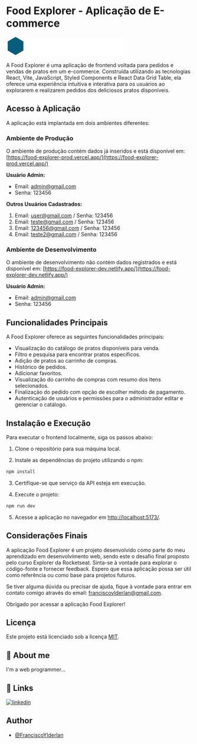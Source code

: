 # Food Explorer - Aplicação de E-commerce

![Food Explorer Logo](./src/assets/logo.svg)

A Food Explorer é uma aplicação de frontend voltada para pedidos e vendas de pratos em um e-commerce. Construída utilizando as tecnologias React, Vite, JavaScript, Styled Components e React Data Grid Table, ela oferece uma experiência intuitiva e interativa para os usuários ao explorarem e realizarem pedidos dos deliciosos pratos disponíveis.

## Acesso à Aplicação

A aplicação está implantada em dois ambientes diferentes:

### Ambiente de Produção

O ambiente de produção contém dados já inseridos e está disponível em: [https://food-explorer-prod.vercel.app/](https://food-explorer-prod.vercel.app/)

**Usuário Admin:**
- Email: admin@gmail.com
- Senha: 123456

**Outros Usuários Cadastrados:**
1. Email: user@gmail.com / Senha: 123456
2. Email: teste@gmail.com / Senha: 123456
3. Email: 123456@gmail.com / Senha: 123456
4. Email: teste2@gmail.com / Senha: 123456

### Ambiente de Desenvolvimento

O ambiente de desenvolvimento não contém dados registrados e está disponível em: [https://food-explorer-dev.netlify.app/](https://food-explorer-dev.netlify.app/)

**Usuário Admin:**
- Email: admin@gmail.com
- Senha: 123456

## Funcionalidades Principais

A Food Explorer oferece as seguintes funcionalidades principais:

- Visualização do catálogo de pratos disponíveis para venda.
- Filtro e pesquisa para encontrar pratos específicos.
- Adição de pratos ao carrinho de compras.
- Histórico de pedidos.
- Adicionar favoritos.
- Visualização do carrinho de compras com resumo dos itens selecionados.
- Finalização do pedido com opção de escolher método de pagamento.
- Autenticação de usuários e permissões para o administrador editar e gerenciar o catálogo.

## Instalação e Execução

Para executar o frontend localmente, siga os passos abaixo:

1. Clone o repositório para sua máquina local.

2. Instale as dependências do projeto utilizando o npm:

```bash
npm install
```
3. Certifíque-se que serviço da API esteja em execução. 

4. Execute o projeto:

```bash
npm run dev
```

5. Acesse a aplicação no navegador em [http://localhost:5173/](http://localhost:5173/).


## Considerações Finais

A aplicação Food Explorer é um projeto desenvolvido como parte do meu aprendizado em desenvolvimento web, sendo este o desafio final proposto pelo curso Explorer da Rocketseat. Sinta-se à vontade para explorar o código-fonte e fornecer feedback. Espero que essa aplicação possa ser útil como referência ou como base para projetos futuros.

Se tiver alguma dúvida ou precisar de ajuda, fique à vontade para entrar em contato comigo através do email: franciscoylderlan@gmail.com.

Obrigado por acessar a aplicação Food Explorer!


## Licença

Este projeto está licenciado sob a licença [MIT](https://opensource.org/licenses/MIT).


## 🚀 About me

I'm a web programmer...

## 🔗 Links

[![linkedin](https://img.shields.io/badge/linkedin-0A66C2?style=for-the-badge&logo=linkedin&logoColor=white)](https://www.linkedin.com/in/franciscoylderlanoliveira/)

## Author

-   [@FranciscoYlderlan](https://www.github.com/FranciscoYlderlan)

